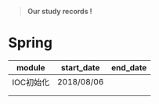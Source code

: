 > **Our study records !**

# Spring

| module    | start_date | end_date |
| --------- | ---------- | -------- |
| IOC初始化 | 2018/08/06  |          |
|           |            |          |
|           |            |          |


